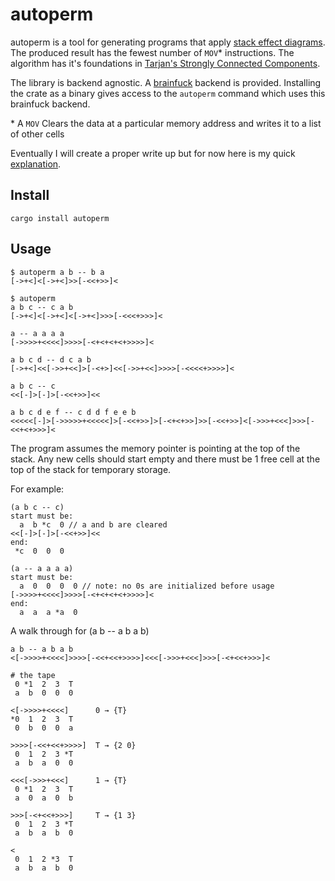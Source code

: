 # autoperm

autoperm is a tool for generating programs that apply [stack effect diagrams](https://en.wikipedia.org/wiki/Stack-oriented_programming#Stack_effect_diagrams). The produced result has the fewest number of `MOV`\* instructions. The algorithm has it's foundations in [Tarjan's Strongly Connected Components](https://en.wikipedia.org/wiki/Tarjan%27s_strongly_connected_components_algorithm). 

The library is backend agnostic. A [brainfuck](https://en.wikipedia.org/wiki/Brainfuck) backend is provided. Installing the crate as a binary gives access to the `autoperm` command which uses this brainfuck backend.

\* A `MOV` Clears the data at a particular memory address and writes it to a list of other cells

Eventually I will create a proper write up but for now here is my quick [explanation](./explanation.md).

## Install

```test
cargo install autoperm
```

## Usage

```bf
$ autoperm a b -- b a
[->+<]<[->+<]>>[-<<+>>]<

$ autoperm
a b c -- c a b
[->+<]<[->+<]<[->+<]>>>[-<<<+>>>]<

a -- a a a a
[->>>>+<<<<]>>>>[-<+<+<+<+>>>>]<

a b c d -- d c a b
[->+<]<<[->>+<<]>[-<+>]<<[->>+<<]>>>>[-<<<<+>>>>]<

a b c -- c
<<[-]>[-]>[-<<+>>]<<

a b c d e f -- c d d f e e b
<<<<<[-]>[->>>>>+<<<<<]>[-<<+>>]>[-<+<+>>]>>[-<<+>>]<[->>>+<<<]>>>[-<<+<+>>>]<

```

The program assumes the memory pointer is pointing at the top of the stack. Any new cells should start empty and there must be 1 free cell at the top of the stack for temporary storage.

For example: 
```bf
(a b c -- c)
start must be:
  a  b *c  0 // a and b are cleared
<<[-]>[-]>[-<<+>>]<<
end:
 *c  0  0  0

(a -- a a a a)
start must be:
  a  0  0  0  0 // note: no 0s are initialized before usage
[->>>>+<<<<]>>>>[-<+<+<+<+>>>>]<
end:
  a  a  a *a  0
```

A walk through for (a b -- a b a b)

```bf
a b -- a b a b
<[->>>>+<<<<]>>>>[-<<+<<+>>>>]<<<[->>>+<<<]>>>[-<+<<+>>>]<

# the tape
 0 *1  2  3  T 
 a  b  0  0  0

<[->>>>+<<<<]      0 → {T}
*0  1  2  3  T 
 0  b  0  0  a

>>>>[-<<+<<+>>>>]  T → {2 0}
 0  1  2  3 *T 
 a  b  a  0  0

<<<[->>>+<<<]      1 → {T}
 0 *1  2  3  T 
 a  0  a  0  b

>>>[-<+<<+>>>]     T → {1 3}
 0  1  2  3 *T 
 a  b  a  b  0

< 
 0  1  2 *3  T 
 a  b  a  b  0
```
